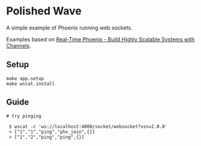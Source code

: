 # Polished Wave

A simple example of Phoenix running web sockets.

Examples based on [Real-Time Phoenix - Build Highly Scalable Systems with Channels](https://pragprog.com/titles/sbsockets/real-time-phoenix/).

## Setup

    make app.setup
    make wscat.install

## Guide

    # try pinging

     $ wscat -c 'ws://localhost:4000/socket/websocket?vsn=2.0.0'
     > ["1","1","ping","phx_join",{}]
     > ["1","2","ping","ping",{}]
